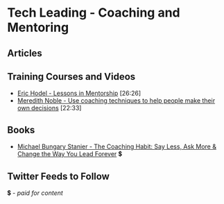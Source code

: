 # Tech Leading - Coaching and Mentoring


## Articles


## Training Courses and Videos

- [Eric Hodel - Lessons in Mentorship](https://www.youtube.com/watch?v=2uzvH2uR3-I) [26:26]
- [Meredith Noble - Use coaching techniques to help people make their own decisions](https://vimeo.com/128634479)  [22:33]

## Books
- [Michael Bungary Stanier - The Coaching Habit: Say Less, Ask More & Change the Way You Lead Forever](https://www.amazon.co.uk/gp/aw/d/B01BUIBBZI?qid=1464648063&sr=8-1-fkmr0) 💲


## Twitter Feeds to Follow

💲 - *paid for content*